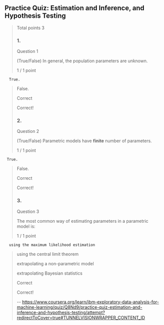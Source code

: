 ## Practice Quiz: Estimation and Inference, and Hypothesis Testing
> 
> Total points 3
> 
> ### 1.
> 
> Question 1
> 
> (True/False) In general, the population parameters are unknown.
> 
> 1 / 1 point
> 

      True. 
> 
>  False. 
> 
> Correct
> 
> Correct!
> 
> ### 2.
> 
> Question 2
> 
> (True/False) Parametric models have **finite** number of parameters.
> 
> 1 / 1 point
> 

     True. 
> 
>  False. 
> 
> Correct
> 
> Correct!
> 
> ### 3.
> 
> Question 3
> 
> The most common way of estimating parameters in a parametric model is:
> 
> 1 / 1 point
> 

      using the maximum likelihood estimation 
> 
>  using the central limit theorem 
> 
>  extrapolating a non-parametric model 
> 
>  extrapolating Bayesian statistics 
> 
> Correct
> 
> Correct!
>
> -- https://www.coursera.org/learn/ibm-exploratory-data-analysis-for-machine-learning/quiz/Q8Nd9/practice-quiz-estimation-and-inference-and-hypothesis-testing/attempt?redirectToCover=true#TUNNELVISIONWRAPPER_CONTENT_ID
